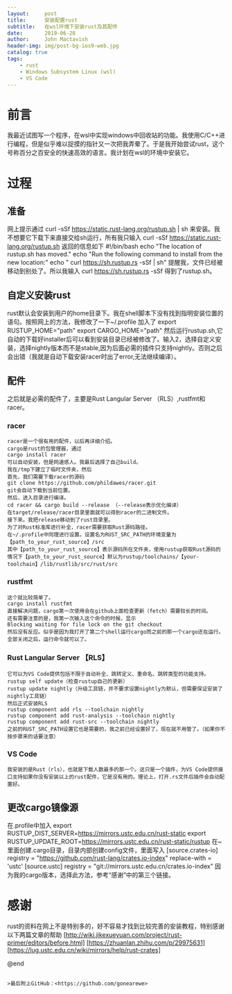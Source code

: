 ```yaml
---
layout:     post
title:      安装配置rust
subtitle:   在wsl环境下安装rust及其配件
date:       2019-06-28
author:     John Mactavish
header-img: img/post-bg-ios9-web.jpg
catalog: true
tags:
    - rust
    - Windows Subsystem Linux (wsl)
    - VS Code
---
```

# 前言
我最近试图写一个程序，在wsl中实现windows中回收站的功能。我使用C/C++进行编程，但是似乎难以捉摸的指针又一次把我弄晕了。于是我开始尝试rust，这个号称百分之百安全的快速高效的语言。我计划在wsl的环境中安装它。


# 过程
## 准备
网上提示通过
curl -sSf https://static.rust-lang.org/rustup.sh | sh
来安装。我不想要它下载下来直接交给sh运行，所有我只输入
curl -sSf https://static.rust-lang.org/rustup.sh 
返回的信息如下
\#!/bin/bash
echo "The location of rustup.sh has moved."
echo "Run the following command to install from the new location:"
echo "    curl https://sh.rustup.rs -sSf | sh"
提醒我，文件已经被移动到别处了。所以我输入
curl https://sh.rustup.rs -sSf
得到了rustup.sh。
## 自定义安装rust
rust默认会安装到用户的home目录下。我在shell脚本下没有找到指明安装位置的语句。按照网上的方法，我修改了一下~/.profile
加入了
export RUSTUP_HOME="path"
export CARGO_HOME="path"
然后运行rustup.sh,它自动的下载好installer后可以看到安装目录已经被修改了。输入2，选择自定义安装，选择nightly版本而不是stable,因为后面必需的插件只支持nightly。否则之后会出错（我就是自动下载安装racer时出了error,无法继续编译）。
## 配件
之后就是必需的配件了，主要是Rust Langular Server （RLS）,rustfmt和racer。
### racer 
    racer是一个很有用的配件，以后再详细介绍。
    cargo是rust的包管理器，通过
    cargo install racer
    可以自动安装，但是网速感人。我最后选择了自己build。
    我在/tmp下建立了临时文件夹，然后
    首先，我们需要下载racer的源码
    git clone https://github.com/phildawes/racer.git
    git会自动下载到当前位置。
    然后，进入目录进行编译。
    cd racer && cargo build --release （--release表示优化编译）
    在target/release/racer目录里面就可以得到racer的二进制文件。
    接下来。我把release移动到了rust目录里。
    为了对Rust标准库进行补全，racer需要获取Rust源码路径。
    在~/.profile中同理进行设置。设置名为RUST_SRC_PATH的环境变量为【path_to_your_rust_source】/src
    其中【path_to_your_rust_source】表示源码所在文件夹，使用rustup获取Rust源码的情况下【path_to_your_rust_source】默认为rustup/toolchains/【your-toolchain】/lib/rustlib/src/rust/src
###  rustfmt
    这个就比较简单了。
    cargo install rustfmt
    直接解决问题，cargo第一次使用会在github上面检查更新（fetch）需要较长的时间。
    还有需要注意的是，我第一次输入这个命令的时候，显示
    Blocking waiting for file lock on the git checkout
    然后没有反应。似乎是因为我打开了第二个shell运行cargo而之前的那一个cargo还在运行。全部关闭之后，运行命令就可以了。
### Rust Langular Server 【RLS】
    它可以为VS Code提供包括不限于自动补全、跳转定义、重命名、跳转类型的功能支持。
    rustup self update（检查rustup自己的更新）
    rustup update nightly（升级工具链，并不要求设置nightly为默认，但需要保证安装了nightly工具链）
    然后正式安装RLS
    rustup component add rls --toolchain nightly
    rustup component add rust-analysis --toolchain nightly
    rustup component add rust-src --toolchain nightly
    之前的RUST_SRC_PATH设置它也是需要的，我之前已经设置好了，现在就不用管了。（如果你不按步骤来的话要注意）
### VS Code
    我安装的是Rust（rls），也就是下载人数最多的那一个。这只是一个插件，为VS Code提供接口支持如果你没有安装以上的rust配件，它是没有用的。理论上，打开.rs文件后插件会自动配置好。

## 更改cargo镜像源
在.profile中加入
export RUSTUP_DIST_SERVER=https://mirrors.ustc.edu.cn/rust-static
export RUSTUP_UPDATE_ROOT=https://mirrors.ustc.edu.cn/rust-static/rustup
在~里面创建.cargo目录，目录内部创建config文件，里面写入
[source.crates-io]
registry = "https://github.com/rust-lang/crates.io-index"
replace-with = 'ustc'
[source.ustc]
registry = "git://mirrors.ustc.edu.cn/crates.io-index"
因为我的cargo版本，选择此方法，参考“感谢”中的第三个链接。


# 感谢
rust的资料在网上不是特别多的，好不容易才找到比较完善的安装教程，特别感谢以下两篇文章的帮助
[http://wiki.jikexueyuan.com/project/rust-primer/editors/before.html]
[https://zhuanlan.zhihu.com/p/29975631]
[https://lug.ustc.edu.cn/wiki/mirrors/help/rust-crates]


@end

```

>最后附上GitHub：<https://github.com/gonearewe>

